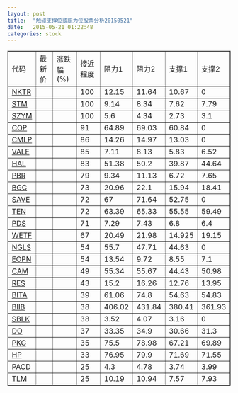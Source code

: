 ```yaml
---
layout: post
title:  "触碰支撑位或阻力位股票分析20150521"
date:   2015-05-21 01:22:48
categories: stock
---
```

<script type="text/javascript">
var stockList = []
stockList.push('gb_nktr');
stockList.push('gb_stm');
stockList.push('gb_szym');
stockList.push('gb_cop');
stockList.push('gb_cmlp');
stockList.push('gb_vale');
stockList.push('gb_hal');
stockList.push('gb_pbr');
stockList.push('gb_bgc');
stockList.push('gb_save');
stockList.push('gb_ten');
stockList.push('gb_pds');
stockList.push('gb_wetf');
stockList.push('gb_ngls');
stockList.push('gb_eopn');
stockList.push('gb_cam');
stockList.push('gb_res');
stockList.push('gb_bita');
stockList.push('gb_biib');
stockList.push('gb_sblk');
stockList.push('gb_do');
stockList.push('gb_pkg');
stockList.push('gb_hp');
stockList.push('gb_pacd');
stockList.push('gb_tlm');
</script>
<table border="1">
 <tr>
 <td>代码</td>
 <td>最新价</td>
 <td>涨跌幅(%)</td>
 <td>接近程度</td>
 <td>阻力1</td>
 <td>阻力2</td>
 <td>支撑1</td>
 <td>支撑2</td>
</tr>
  <tr id="nktr" class="red">
  <td><a href="http://stock.finance.sina.com.cn/usstock/quotes/NKTR.html" target="_blank">NKTR</a></td><td></td><td></td><td>100</td><td>12.15</td><td>11.64</td><td>10.67</td><td>0</td></tr>
  <tr id="stm" class="red">
  <td><a href="http://stock.finance.sina.com.cn/usstock/quotes/STM.html" target="_blank">STM</a></td><td></td><td></td><td>100</td><td>9.14</td><td>8.34</td><td>7.62</td><td>7.79</td></tr>
  <tr id="szym" class="green">
  <td><a href="http://stock.finance.sina.com.cn/usstock/quotes/SZYM.html" target="_blank">SZYM</a></td><td></td><td></td><td>100</td><td>5.6</td><td>4.34</td><td>2.73</td><td>3.1</td></tr>
  <tr id="cop" class="red">
  <td><a href="http://stock.finance.sina.com.cn/usstock/quotes/COP.html" target="_blank">COP</a></td><td></td><td></td><td>91</td><td>64.89</td><td>69.03</td><td>60.84</td><td>0</td></tr>
  <tr id="cmlp" class="red">
  <td><a href="http://stock.finance.sina.com.cn/usstock/quotes/CMLP.html" target="_blank">CMLP</a></td><td></td><td></td><td>86</td><td>14.26</td><td>14.97</td><td>13.03</td><td>0</td></tr>
  <tr id="vale" class="green">
  <td><a href="http://stock.finance.sina.com.cn/usstock/quotes/VALE.html" target="_blank">VALE</a></td><td></td><td></td><td>85</td><td>7.11</td><td>8.13</td><td>5.83</td><td>6.52</td></tr>
  <tr id="hal" class="green">
  <td><a href="http://stock.finance.sina.com.cn/usstock/quotes/HAL.html" target="_blank">HAL</a></td><td></td><td></td><td>83</td><td>51.38</td><td>50.2</td><td>39.87</td><td>44.64</td></tr>
  <tr id="pbr" class="red">
  <td><a href="http://stock.finance.sina.com.cn/usstock/quotes/PBR.html" target="_blank">PBR</a></td><td></td><td></td><td>79</td><td>9.34</td><td>11.13</td><td>6.72</td><td>7.65</td></tr>
  <tr id="bgc" class="green">
  <td><a href="http://stock.finance.sina.com.cn/usstock/quotes/BGC.html" target="_blank">BGC</a></td><td></td><td></td><td>73</td><td>20.96</td><td>22.1</td><td>15.94</td><td>18.41</td></tr>
  <tr id="save" class="red">
  <td><a href="http://stock.finance.sina.com.cn/usstock/quotes/SAVE.html" target="_blank">SAVE</a></td><td></td><td></td><td>72</td><td>67</td><td>71.64</td><td>52.75</td><td>0</td></tr>
  <tr id="ten" class="green">
  <td><a href="http://stock.finance.sina.com.cn/usstock/quotes/TEN.html" target="_blank">TEN</a></td><td></td><td></td><td>72</td><td>63.39</td><td>65.33</td><td>55.55</td><td>59.49</td></tr>
  <tr id="pds" class="green">
  <td><a href="http://stock.finance.sina.com.cn/usstock/quotes/PDS.html" target="_blank">PDS</a></td><td></td><td></td><td>71</td><td>7.29</td><td>7.43</td><td>6.8</td><td>6.4</td></tr>
  <tr id="wetf" class="green">
  <td><a href="http://stock.finance.sina.com.cn/usstock/quotes/WETF.html" target="_blank">WETF</a></td><td></td><td></td><td>67</td><td>20.49</td><td>21.98</td><td>14.925</td><td>19.15</td></tr>
  <tr id="ngls" class="green">
  <td><a href="http://stock.finance.sina.com.cn/usstock/quotes/NGLS.html" target="_blank">NGLS</a></td><td></td><td></td><td>54</td><td>55.7</td><td>47.71</td><td>44.63</td><td>0</td></tr>
  <tr id="eopn" class="green">
  <td><a href="http://stock.finance.sina.com.cn/usstock/quotes/EOPN.html" target="_blank">EOPN</a></td><td></td><td></td><td>54</td><td>13.54</td><td>9.72</td><td>8.55</td><td>7.1</td></tr>
  <tr id="cam" class="green">
  <td><a href="http://stock.finance.sina.com.cn/usstock/quotes/CAM.html" target="_blank">CAM</a></td><td></td><td></td><td>49</td><td>55.34</td><td>55.67</td><td>44.43</td><td>50.98</td></tr>
  <tr id="res" class="green">
  <td><a href="http://stock.finance.sina.com.cn/usstock/quotes/RES.html" target="_blank">RES</a></td><td></td><td></td><td>43</td><td>15.2</td><td>16.26</td><td>12.76</td><td>13.95</td></tr>
  <tr id="bita" class="red">
  <td><a href="http://stock.finance.sina.com.cn/usstock/quotes/BITA.html" target="_blank">BITA</a></td><td></td><td></td><td>39</td><td>61.06</td><td>74.8</td><td>54.63</td><td>54.83</td></tr>
  <tr id="biib" class="red">
  <td><a href="http://stock.finance.sina.com.cn/usstock/quotes/BIIB.html" target="_blank">BIIB</a></td><td></td><td></td><td>38</td><td>406.02</td><td>431.84</td><td>380.41</td><td>361.93</td></tr>
  <tr id="sblk" class="green">
  <td><a href="http://stock.finance.sina.com.cn/usstock/quotes/SBLK.html" target="_blank">SBLK</a></td><td></td><td></td><td>38</td><td>3.52</td><td>4.07</td><td>3.16</td><td>0</td></tr>
  <tr id="do" class="green">
  <td><a href="http://stock.finance.sina.com.cn/usstock/quotes/DO.html" target="_blank">DO</a></td><td></td><td></td><td>37</td><td>33.35</td><td>34.9</td><td>30.66</td><td>31.3</td></tr>
  <tr id="pkg" class="green">
  <td><a href="http://stock.finance.sina.com.cn/usstock/quotes/PKG.html" target="_blank">PKG</a></td><td></td><td></td><td>35</td><td>75.5</td><td>78.98</td><td>67.21</td><td>69.89</td></tr>
  <tr id="hp" class="green">
  <td><a href="http://stock.finance.sina.com.cn/usstock/quotes/HP.html" target="_blank">HP</a></td><td></td><td></td><td>33</td><td>76.95</td><td>79.9</td><td>71.69</td><td>71.55</td></tr>
  <tr id="pacd" class="green">
  <td><a href="http://stock.finance.sina.com.cn/usstock/quotes/PACD.html" target="_blank">PACD</a></td><td></td><td></td><td>25</td><td>4.3</td><td>4.78</td><td>3.74</td><td>3.99</td></tr>
  <tr id="tlm" class="green">
  <td><a href="http://stock.finance.sina.com.cn/usstock/quotes/TLM.html" target="_blank">TLM</a></td><td></td><td></td><td>25</td><td>10.19</td><td>10.94</td><td>7.57</td><td>7.93</td></tr>
</table>
